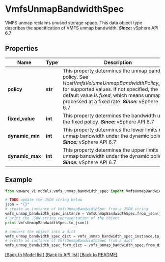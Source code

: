 # VmfsUnmapBandwidthSpec

VMFS unmap reclaims unused storage space.  This data object type describes the specification of VMFS unmap bandwidth.  ***Since:*** vSphere API 6.7 

## Properties
Name | Type | Description | Notes
------------ | ------------- | ------------- | -------------
**policy** | **str** | This property determines the unmap bandwidth policy.  See *HostVmfsVolumeUnmapBandwidthPolicy_enum* for supported values. If not specified, the default value is *fixed*, which means unmap is processed at a fixed rate.  ***Since:*** vSphere API 6.7  | 
**fixed_value** | **int** | This property determines the bandwidth under the fixed policy.  ***Since:*** vSphere API 6.7  | 
**dynamic_min** | **int** | This property determines the lower limits of the unmap bandwidth under the dynamic policy.  ***Since:*** vSphere API 6.7  | 
**dynamic_max** | **int** | This property determines the upper limits of the unmap bandwidth under the dynamic policy.  ***Since:*** vSphere API 6.7  | 

## Example

```python
from vmware_vi.models.vmfs_unmap_bandwidth_spec import VmfsUnmapBandwidthSpec

# TODO update the JSON string below
json = "{}"
# create an instance of VmfsUnmapBandwidthSpec from a JSON string
vmfs_unmap_bandwidth_spec_instance = VmfsUnmapBandwidthSpec.from_json(json)
# print the JSON string representation of the object
print VmfsUnmapBandwidthSpec.to_json()

# convert the object into a dict
vmfs_unmap_bandwidth_spec_dict = vmfs_unmap_bandwidth_spec_instance.to_dict()
# create an instance of VmfsUnmapBandwidthSpec from a dict
vmfs_unmap_bandwidth_spec_form_dict = vmfs_unmap_bandwidth_spec.from_dict(vmfs_unmap_bandwidth_spec_dict)
```
[[Back to Model list]](../README.md#documentation-for-models) [[Back to API list]](../README.md#documentation-for-api-endpoints) [[Back to README]](../README.md)



